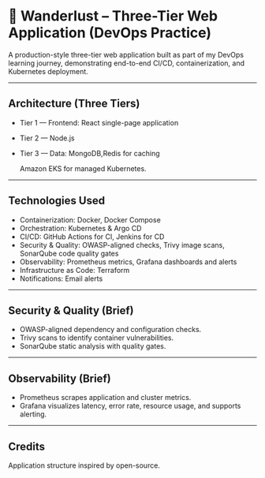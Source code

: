 # 🚀 Wanderlust – Three-Tier Web Application (DevOps Practice)

A production-style three-tier web application built as part of my DevOps learning journey, demonstrating end-to-end CI/CD, containerization, and Kubernetes deployment.

---

## Architecture (Three Tiers)

* Tier 1 — Frontend: React single-page application 
* Tier 2 —  Node.js
* Tier 3 — Data: MongoDB,Redis for caching

  Amazon EKS for managed Kubernetes.

---

## Technologies Used

* Containerization: Docker, Docker Compose
* Orchestration: Kubernetes  & Argo CD 
* CI/CD: GitHub Actions for CI, Jenkins for CD
* Security & Quality: OWASP-aligned checks, Trivy image scans, SonarQube code quality gates
* Observability: Prometheus metrics, Grafana dashboards and alerts
* Infrastructure as Code: Terraform
* Notifications: Email alerts

---

## Security & Quality (Brief)

* OWASP-aligned dependency and configuration checks.
* Trivy scans to identify container vulnerabilities.
* SonarQube static analysis with quality gates.

---

## Observability (Brief)

* Prometheus scrapes application and cluster metrics.
* Grafana visualizes latency, error rate, resource usage, and supports alerting.

---

## Credits

Application structure inspired by open-source.
